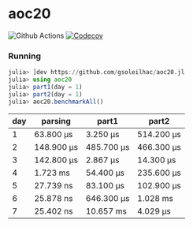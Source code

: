 # aoc20

![Github Actions](https://github.com/gsoleilhac/aoc20.jl/workflows/CI/badge.svg?branch=master)
[![Codecov](https://codecov.io/gh/gsoleilhac/aoc20.jl/branch/master/graph/badge.svg)](https://codecov.io/gh/gsoleilhac/aoc20.jl)

### Running

```julia
julia> ]dev https://github.com/gsoleilhac/aoc20.jl
julia> using aoc20
julia> part1(day = 1)
julia> part2(day = 1)
julia> aoc20.benchmarkAll()
```

| day | parsing    | part1      | part2      |
| --- | ---------- | ---------- | ---------- |
| 1   | 63.800 μs  | 3.250 μs   | 514.200 μs |
| 2   | 148.900 μs | 485.700 μs | 466.300 μs |
| 3   | 142.800 μs | 2.867 μs   | 14.300 μs  |
| 4   | 1.723 ms   | 54.400 μs  | 235.600 μs |
| 5   | 27.739 ns  | 83.100 μs  | 102.900 μs |
| 6   | 25.878 ns  | 646.300 μs | 1.028 ms   |
| 7   | 25.402 ns  | 10.657 ms  | 4.029 μs   |